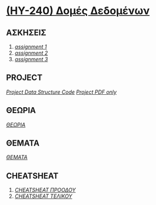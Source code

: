 # [(ΗΥ-240) Δομές Δεδομένων](http://www.csd.uoc.gr/~hy240b/current/)

## ΑΣΚΗΣΕΙΣ

1. _[assignment 1](https://github.com/keybraker/Computer-Science-Department-Wiki/tree/master/ΜΑΘΗΜΑΤΑ/ΗΥ-240/assignment%201)_ 
2. _[assignment 2](https://github.com/keybraker/Computer-Science-Department-Wiki/tree/master/ΜΑΘΗΜΑΤΑ/ΗΥ-240/assignment%202)_
3. _[assignment 3](https://github.com/keybraker/Computer-Science-Department-Wiki/tree/master/ΜΑΘΗΜΑΤΑ/ΗΥ-240/assignment%203)_

## PROJECT

_[Project Data Structure Code](https://github.com/keybraker/Computer-Science-Department-Wiki/tree/master/ΜΑΘΗΜΑΤΑ/ΗΥ-240/PROJECTS/HY240_Data_Structures_C
)_
_[Project PDF only](https://github.com/keybraker/Computer-Science-Department-Wiki/tree/master/ΜΑΘΗΜΑΤΑ/ΗΥ-240/PROJECTS/PDF_projects)_

## ΘΕΩΡΙΑ
_[ΘΕΩΡΙΑ](https://github.com/keybraker/Computer-Science-Department-Wiki/tree/master/ΜΑΘΗΜΑΤΑ/ΗΥ-240/ΘΕΩΡΙΑ)_

## ΘΕΜΑΤΑ
_[ΘΕΜΑΤΑ](https://github.com/keybraker/Computer-Science-Department-Wiki/tree/master/ΜΑΘΗΜΑΤΑ/ΗΥ-240/ΘΕΜΑΤΑ)_

## CHEATSHEAT

1. _[CHEATSHEAT ΠΡΟΟΔΟΥ](https://github.com/keybraker/Computer-Science-Department-Wiki/tree/master/ΜΑΘΗΜΑΤΑ/ΗΥ-240/CHEATSHEETS/mid-term)_
2. _[CHEATSHEAT ΤΕΛΙΚΟΥ](https://github.com/keybraker/Computer-Science-Department-Wiki/tree/master/ΜΑΘΗΜΑΤΑ/ΗΥ-240/CHEATSHEETS/final)_

